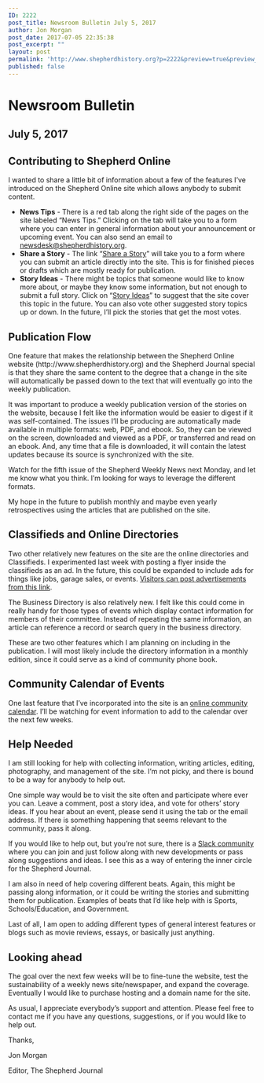 ```yaml
---
ID: 2222
post_title: Newsroom Bulletin July 5, 2017
author: Jon Morgan
post_date: 2017-07-05 22:35:38
post_excerpt: ""
layout: post
permalink: 'http://www.shepherdhistory.org?p=2222&preview=true&preview_id=2222'
published: false
---
```

<h1>Newsroom Bulletin</h1>
<h2>July 5, 2017</h2>
<h2>Contributing to Shepherd Online</h2>
<p>I wanted to share a little bit of information about a few of the features I’ve introduced on the Shepherd Online site which allows anybody to submit content.</p>
<p></p>
<ul>
<li><b>News Tips</b> - There is a red tab along the right side of the pages on the site labeled “News Tips.” Clicking on the tab will take you to a form where you can enter in general information about your announcement or upcoming event. You can also send an email to <a href="mailto:newsdesk@shepherdhistory.org">newsdesk@shepherdhistory.org</a>.</li>
<li><b>Share a Story</b> - The link “<a href="http://www.shepherdhistory.org/share-a-story/">Share a Story</a>” will take you to a form where you can submit an article directly into the site. This is for finished pieces or drafts which are mostly ready for publication.</li>
<li><b>Story Ideas</b> - There might be topics that someone would like to know more about, or maybe they know some information, but not enough to submit a full story. Click on “<a href="http://www.shepherdhistory.org/share-a-story/">Story Ideas</a>” to suggest that the site cover this topic in the future. You can also vote other suggested story topics up or down. In the future, I’ll pick the stories that get the most votes.</li>
</ul>
<h2>Publication Flow</h2>
<p>One feature that makes the relationship between the Shepherd Online website (http://www.shepherdhistory.org) and the Shepherd Journal special is that they share the same content to the degree that a change in the site will automatically be passed down to the text that will eventually go into the weekly publication.</p>
<p>It was important to produce a weekly publication version of the stories on the website, because I felt like the information would be easier to digest if it was self-contained. The issues I’ll be producing are automatically made available in multiple formats: web, PDF, and ebook. So, they can be viewed on the screen, downloaded and viewed as a PDF, or transferred and read on an ebook. And, any time that a file is downloaded, it will contain the latest updates because its source is synchronized with the site.</p>
<p>Watch for the fifth issue of the Shepherd Weekly News next Monday, and let me know what you think. I’m looking for ways to leverage the different formats.</p>
<p>My hope in the future to publish monthly and maybe even yearly retrospectives using the articles that are published on the site.</p>
<h2>Classifieds and Online Directories</h2>
<p>Two other relatively new features on the site are the online directories and Classifieds. I experimented last week with posting a flyer inside the classifieds as an ad. In the future, this could be expanded to include ads for things like jobs, garage sales, or events. <a href="http://www.shepherdhistory.org/adverts/add/">Visitors can post advertisements from this link</a>.</p>
<p>The Business Directory is also relatively new. I felt like this could come in really handy for those types of events which display contact information for members of their committee. Instead of repeating the same information, an article can reference a record or search query in the business directory.</p>
<p>These are two other features which I am planning on including in the publication. I will most likely include the directory information in a monthly edition, since it could serve as a kind of community phone book.</p>
<h2>Community Calendar of Events</h2>
<p>One last feature that I’ve incorporated into the site is an <a href="http://www.shepherdhistory.org/events/list/">online community calendar</a>. I’ll be watching for event information to add to the calendar over the next few weeks.</p>
<h2>Help Needed</h2>
<p>I am still looking for help with collecting information, writing articles, editing, photography, and management of the site. I’m not picky, and there is bound to be a way for anybody to help out.</p>
<p>One simple way would be to visit the site often and participate where ever you can. Leave a comment, post a story idea, and vote for others’ story ideas. If you hear about an event, please send it using the tab or the email address. If there is something happening that seems relevant to the community, pass it along.</p>
<p>If you would like to help out, but you’re not sure, there is a <a href="http://www.shepherdhistory.org/wp-login.php?action=slack-invitation">Slack community </a>where you can join and just follow along with new developments or pass along suggestions and ideas. I see this as a way of entering the inner circle for the Shepherd Journal.</p>
<p>I am also in need of help covering different beats. Again, this might be passing along information, or it could be writing the stories and submitting them for publication. Examples of beats that I’d like help with is Sports, Schools/Education, and Government.</p>
<p>Last of all, I am open to adding different types of general interest features or blogs such as movie reviews, essays, or basically just anything.</p>
<h2>Looking ahead</h2>
<p>The goal over the next few weeks will be to fine-tune the website, test the sustainability of a weekly news site/newspaper, and expand the coverage. Eventually I would like to purchase hosting and a domain name for the site.</p>
<p></p>
<p>As usual, I appreciate everybody’s support and attention. Please feel free to contact me if you have any questions, suggestions, or if you would like to help out.</p>
<p>Thanks,</p>
<p>Jon Morgan</p>
<p>Editor, The Shepherd Journal</p>
<p></p>
<p></p>